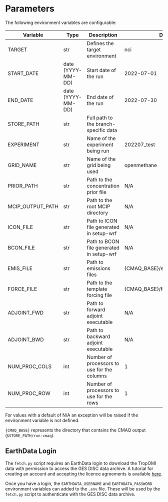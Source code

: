 # Parameters

The following environment variables are configurable:

| Variable         | Type              | Description                                 | Default                                    |
|------------------|-------------------|---------------------------------------------|--------------------------------------------|
| TARGET           | str               | Defines the target environment              | nci                                        |
| START_DATE       | date (YYYY-MM-DD) | Start date of the run                       | 2022-07-01                                 |
| END_DATE         | date (YYYY-MM-DD) | End date of the run                         | 2022-07-30                                 |
| STORE_PATH       | str               | Full path to the branch-specific data       |                                            |
| EXPERIMENT       | str               | Name of the experiment being run            | 202207_test                                |
| GRID_NAME        | str               | Name of the grid being used                 | openmethane                                |
| PRIOR_PATH       | str               | Path to the concentration prior file        | N/A                                        |
| MCIP_OUTPUT_PATH | str               | Path to the root MCIP directory             | N/A                                        |
| ICON_FILE        | str               | Path to ICON file generated in setup-wrf    | N/A                                        |
| BCON_FILE        | str               | Path to BCON file generated in setup-wrf    | N/A                                        |
| EMIS_FILE        | str               | Path to emissions files                     | {CMAQ_BASE}/emissions/emis.<YYYY-MM-DD>.nc |
| FORCE_FILE       | str               | Path to the template forcing file           | {CMAQ_BASE}/force/ADJ_FORCE.<YYYYMMDD>.nc  |
| ADJOINT_FWD      | str               | Path to forward adjoint executable          | N/A                                        |
| ADJOINT_BWD      | str               | Path to backward adjoint executable         | N/A                                        |
| NUM_PROC_COLS    | int               | Number of processors to use for the columns | 1                                          |
| NUM_PROC_ROW     | int               | Number of processors to use for the rows    | 1                                          |


For values with a default of N/A an exception will be raised if
the environment variable is not defined.

`{CMAQ_BASE}` represents the directory that contains the CMAQ output (`$STORE_PATH/run-cmaq`).


## EarthData Login

The `fetch.py` script requires an EarthData login to download the TropOMI data
with permission to access the GES DISC data archive.
A tutorial for creating an account and accepting the licence agreements is available
[here](https://disc.gsfc.nasa.gov/earthdata-login).

Once you have a login, 
the `EARTHDATA_USERNAME` and `EARTHDATA_PASSWORD` environment variables can added to the `.env` file.
These will be used by the `fetch.py` script to authenticate with the GES DISC data archive.
